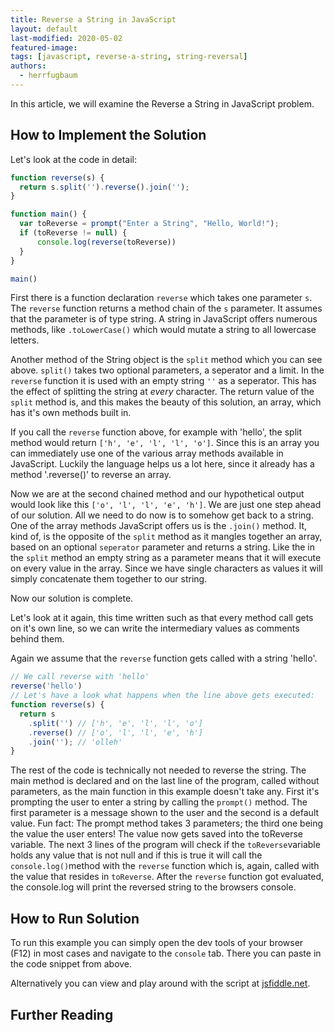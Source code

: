```yaml
---
title: Reverse a String in JavaScript
layout: default
last-modified: 2020-05-02
featured-image:
tags: [javascript, reverse-a-string, string-reversal]
authors:
  - herrfugbaum
---
```


In this article, we will examine the Reverse a String in JavaScript problem.

## How to Implement the Solution

Let's look at the code in detail:

```javascript
function reverse(s) {
  return s.split('').reverse().join('');
}

function main() {
  var toReverse = prompt("Enter a String", "Hello, World!");
  if (toReverse != null) {
      console.log(reverse(toReverse))
  }
}

main()
```

First there is a function declaration `reverse` which takes one parameter `s`.
The `reverse` function returns a method chain of the `s` parameter. It assumes that the parameter is of type string. A string in JavaScript offers numerous methods, like `.toLowerCase()` which would mutate a string to all lowercase letters.

Another method of the String object is the `split` method which you can see above.
`split()` takes two optional parameters, a seperator and a limit. In the `reverse` function it is used with an empty string `''` as a seperator. This has the effect of splitting the string at _every_ character. The return value of the `split` method is, and this makes the beauty of this solution, an array, which has it's own methods built in.

If you call the `reverse` function above, for example with 'hello', the split method would return `['h', 'e', 'l', 'l', 'o']`. Since this is an array you can immediately use one of the various array methods available in JavaScript. Luckily the language helps us a lot here, since it already has a method '.reverse()' to reverse an array.

Now we are at the second chained method and our hypothetical output would look like this `['o', 'l', 'l', 'e', 'h']`. We are just one step ahead of our solution.
All we need to do now is to somehow get back to a string. One of the array methods JavaScript offers us is the `.join()` method. It, kind of, is the opposite of the `split` method as it mangles together an array, based on an optional `seperator` parameter and returns a string. Like the in the `split` method an empty string as a parameter means that it will execute on every value in the array. Since we have single characters as values it will simply concatenate them together to our string.

Now our solution is complete.

Let's look at it again, this time written such as that every method call gets on it's own line, so we can write the intermediary values as comments behind them.

Again we assume that the `reverse` function gets called with a string 'hello'.

```javascript
// We call reverse with 'hello'
reverse('hello')
// Let's have a look what happens when the line above gets executed:
function reverse(s) {
  return s
    .split('') // ['h', 'e', 'l', 'l', 'o']
    .reverse() // ['o', 'l', 'l', 'e', 'h']
    .join(''); // 'olleh'
}
```

The rest of the code is technically not needed to reverse the string. The main method is declared and on the last line of the program, called without parameters, as the main function in this example doesn't take any. First it's prompting the user to enter a string by calling the `prompt()` method. The first parameter is a message shown to the user and the second is a default value. Fun fact: The prompt method takes 3 parameters; the third one being the value the user enters!
The value now gets saved into the toReverse variable. The next 3 lines of the program will check if the `toReverse`variable holds any value that is not null and if this is true it will call the `console.log()`method with the `reverse` function which is, again, called with the value that resides in `toReverse`. After the `reverse` function got evaluated, the console.log will print the reversed string to the browsers console.

## How to Run Solution

To run this example you can simply open the dev tools of your browser (F12) in most cases and navigate to the `console` tab.
There you can paste in the code snippet from above.

Alternatively you can view and play around with the script at [jsfiddle.net](https://jsfiddle.net/dbmyxkwz/).

## Further Reading

